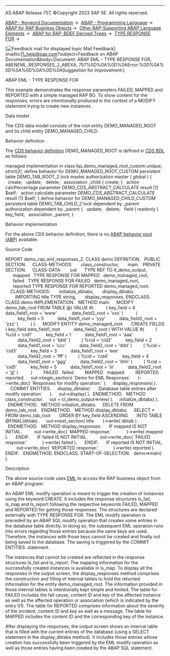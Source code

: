   

* * *

AS ABAP Release 757, ©Copyright 2023 SAP SE. All rights reserved.

[ABAP - Keyword Documentation](javascript:call_link\('abenabap.htm'\)) →  [ABAP - Programming Language](javascript:call_link\('abenabap_reference.htm'\)) →  [ABAP for RAP Business Objects](javascript:call_link\('abenabap_for_rap_bos.htm'\)) →  [Other RAP-Supporting ABAP Language Elements](javascript:call_link\('abenabap_rap_other.htm'\)) →  [ABAP for RAP, BDEF Derived Types](javascript:call_link\('abenrpm_derived_types.htm'\)) →  [TYPE RESPONSE FOR](javascript:call_link\('abaptype_response_for.htm'\)) → 

 [![](Mail.gif?object=Mail.gif&sap-language=EN "Feedback mail for displayed topic") Mail Feedback](mailto:f1_help@sap.com?subject=Feedback on ABAP Documentation&body=Document: ABAP EML - TYPE RESPONSE FOR, ABENEML_RESPONSES_2_ABEXA, 757%0D%0A%0D%0AError:%0D%0A%
0D%0A%0D%0A%0D%0ASuggestion for improvement:)

ABAP EML - TYPE RESPONSE FOR

This example demonstrates the response parameters FAILED, MAPPED and REPORTED with a simple managed RAP BO. To show content for the responses, errors are intentionally produced in the context of a MODIFY statement trying to create new instances.

Data model

The CDS data model consists of the root entity DEMO\_MANAGED\_ROOT and its child entity DEMO\_MANAGED\_CHILD.

Behavior definition

The [CDS behavior definition](javascript:call_link\('abencds_behavior_definition_glosry.htm'\) "Glossary Entry") DEMO\_MANAGED\_ROOT is defined in [CDS BDL](javascript:call_link\('abencds_bdl_glosry.htm'\) "Glossary Entry") as follows:

managed implementation in class bp\_demo\_managed\_root\_custom unique;
strict(2);
define behavior for DEMO\_MANAGED\_ROOT\_CUSTOM
persistent table DEMO\_TAB\_ROOT\_2
lock master
authorization master ( global )
{
  create;
  update;
  delete;
  association \_child { create; }
  action calcPercentage parameter DEMO\_CDS\_ABSTRACT\_CALCULATE result \[1\] $self;
  action calculate parameter DEMO\_CDS\_ABSTRACT\_CALCULATE result \[1\] $self;
}
define behavior for DEMO\_MANAGED\_CHILD\_CUSTOM
persistent table DEMO\_TAB\_CHILD\_2
lock dependent by \_parent
authorization dependent by \_parent
{
  update;
  delete;
  field ( readonly ) key\_field;
  association \_parent;
}

Behavior implementation

For the above CDS behavior definition, there is no [ABAP behavior pool (ABP)](javascript:call_link\('abenbehavior_pool_glosry.htm'\) "Glossary Entry") available.

Source Code   

REPORT demo\_rap\_eml\_responses\_2.
CLASS demo DEFINITION.
  PUBLIC SECTION.
    CLASS-METHODS:
      class\_constructor,
      main.
  PRIVATE SECTION.
    CLASS-DATA:
      out      TYPE REF TO if\_demo\_output,
      mapped   TYPE RESPONSE FOR MAPPED   demo\_managed\_root,
      failed   TYPE RESPONSE FOR FAILED   demo\_managed\_root,
      reported TYPE RESPONSE FOR REPORTED demo\_managed\_root.
    CLASS-METHODS:
      initialize\_dbtabs,
      display\_dbtabs
        IMPORTING title TYPE string,
      display\_responses.
ENDCLASS.
CLASS demo IMPLEMENTATION.
  METHOD main.
    MODIFY demo\_tab\_root FROM TABLE @( VALUE #(
         ( key\_field = 4
           data\_field1\_root = 'www'
           data\_field2\_root = 'xxx' )
         (
          key\_field = 5
          data\_field1\_root = 'yyy'
          data\_field2\_root = 'zzz' )
         ) ).
    MODIFY ENTITY demo\_managed\_root
      CREATE FIELDS ( key\_field data\_field1\_root
          data\_field2\_root ) WITH VALUE #(
        ( %cid = 'cid1'
          key\_field = 1
          data\_field1\_root = 'aaa'
          data\_field2\_root = 'bbb' )
        ( %cid = 'cid2'
          key\_field = 2
          data\_field1\_root = 'ccc'
          data\_field2\_root = 'ddd' )
        ( %cid = 'cid3'
          key\_field = 3
          data\_field1\_root = 'eee'
          data\_field2\_root = 'fff' )
        ( %cid = 'cid4'
          key\_field = 4
          data\_field1\_root = 'ggg'
          data\_field2\_root = 'hhh' )
        ( %cid = 'cid5'
          key\_field = 5
          data\_field1\_root = 'iii'
          data\_field2\_root = 'jjj' )
         )
        FAILED   failed
        MAPPED   mapped
        REPORTED reported.
    out->begin\_section( \`Demo for EML Responses\`
     )->write\_doc( \`Responses for modify operation:\` ).
    display\_responses( ).
    COMMIT ENTITIES.
    display\_dbtabs(
     \`Database table entries after modify operation\`
     ).
    out->display( ).  ENDMETHOD.
  METHOD class\_constructor.
    out = cl\_demo\_output=>new( ).
    initialize\_dbtabs( ).
  ENDMETHOD.
  METHOD initialize\_dbtabs.
    DELETE FROM demo\_tab\_root.
  ENDMETHOD.
  METHOD display\_dbtabs.
    SELECT \* FROM demo\_tab\_root
      ORDER BY key\_field ASCENDING
      INTO TABLE @FINAL(dbtab) .
    out->next\_section( title
      )->write( dbtab ).
  ENDMETHOD.
  METHOD display\_responses.
     IF mapped IS NOT INITIAL.
         out->write\_doc( \`MAPPED response:\`
           )->write( mapped ).
     ENDIF.
     IF failed IS NOT INITIAL.
         out->write\_doc( \`FAILED response:\`
           )->write( failed ).
     ENDIF.
     IF reported IS NOT INITIAL.
         out->write\_doc( \`REPORTED response:\`
           )->write( reported ).
     ENDIF.
  ENDMETHOD.
ENDCLASS.
START-OF-SELECTION.
  demo=>main( ).

Description   

The above source code uses [EML](javascript:call_link\('abeneml_glosry.htm'\) "Glossary Entry") to access the RAP business object from an ABAP program:

An ABAP EML modify operation is meant to trigger the creation of instances using the keyword CREATE. It includes the response structures ls\_fail, ls\_map and ls\_report following the respective keywords FAILED, MAPPED and REPORTED for getting those responses. The structures are declared externally with TYPE RESPONSE FOR. The EML modify operation is preceded by an ABAP SQL modify operation that creates some entries in the database table directly. In doing so, the subsequent EML operation runs into errors regarding those entries because the same keys are used. Therefore, the instances with those keys cannot be created and finally not being saved to the database. The saving is triggered by the COMMIT ENTITIES. statement.

The instances that cannot be created are reflected in the response structures ls\_fail and ls\_report. The mapping information for the successfully created instances is available in ls\_map. To display all the responses in the output screen, the display\_responses method comprises the construction and filling of internal tables to hold the returned information for the entity demo\_managed\_root. The information provided in those internal tables is intentionally kept simple and limited. The table for FAILED includes the fail cause, content ID and key of the affected instance as well as the affected operation or association (which is indicated by the entry 01). The table for REPORTED comprises information about the severity of the incident, content ID and key as well as a message. The table for MAPPED includes the content ID and the corresponding key of the instance.

After displaying the responses, the output screen shows an internal table that is filled with the current entries of the database (using a SELECT statement in the display\_dbtabs method). It includes those entries whose creation has successfully been triggered by the EML modify operation as well as those entries having been created by the ABAP SQL statement.
